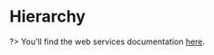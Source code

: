 # Hierarchy

?> You'll find the web services documentation [here](http://www.geonames.org/export/place-hierarchy.html).
